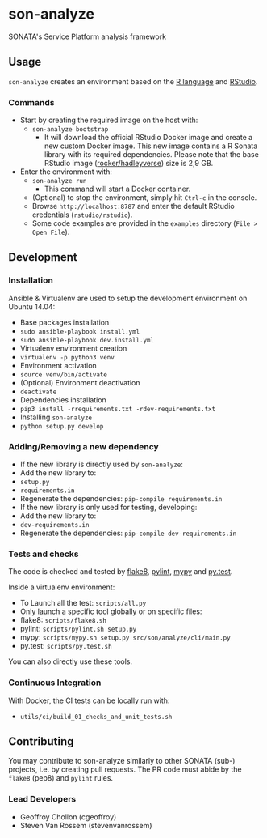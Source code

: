 # son-analyze

SONATA's Service Platform analysis framework

## Usage

`son-analyze` creates an environment based on the [R language](https://www.r-project.org/) and [RStudio](https://www.rstudio.com/products/rstudio/).

### Commands

* Start by creating the required image on the host with:
    * `son-analyze bootstrap`
        * It will download the official RStudio Docker image and create a new custom Docker image.
        This new image contains a R Sonata library with its required dependencies.
        Please note that the base RStudio image ([rocker/hadleyverse](https://hub.docker.com/r/rocker/hadleyverse/)) size is 2,9 GB.
* Enter the environment with:
    * `son-analyze run`
        * This command will start a Docker container.
    * (Optional) to stop the environment, simply hit `Ctrl-c` in the console.
    * Browse `http://localhost:8787` and enter the default RStudio credentials (`rstudio/rstudio`).
    * Some code examples are provided in the `examples` directory (`File > Open File`).


## Development

### Installation

Ansible & Virtualenv are used to setup the development environment on Ubuntu 14.04:
* Base packages installation
 * `sudo ansible-playbook install.yml`
 * `sudo ansible-playbook dev.install.yml`
* Virtualenv environment creation
 * `virtualenv -p python3 venv`
* Environment activation
 * `source venv/bin/activate`
 * (Optional) Environment deactivation
  * `deactivate`
* Dependencies installation
 * `pip3 install -rrequirements.txt -rdev-requirements.txt`
* Installing `son-analyze`
 * `python setup.py develop`


### Adding/Removing a new dependency

* If the new library is directly used by `son-analyze`:
 * Add the new library to:
  * `setup.py`
  * `requirements.in`
 * Regenerate the dependencies: `pip-compile requirements.in`
* If the new library is only used for testing, developing:
 * Add the new library to:
  * `dev-requirements.in`
  * Regenerate the dependencies: `pip-compile dev-requirements.in`


### Tests and checks

The code is checked and tested by [flake8](https://flake8.readthedocs.org/en/latest/), [pylint](https://www.pylint.org/), [mypy](http://mypy-lang.org/) and [py.test](http://pytest.org/latest/).

Inside a virtualenv environment:
* To Launch all the test: `scripts/all.py`
* Only launch a specific tool globally or on specific files:
 * flake8: `scripts/flake8.sh`
 * pylint: `scripts/pylint.sh setup.py`
 * mypy: `scripts/mypy.sh setup.py src/son/analyze/cli/main.py`
 * py.test: `scripts/py.test.sh`

You can also directly use these tools. 


### Continuous Integration

With Docker, the CI tests can be locally run with:
* `utils/ci/build_01_checks_and_unit_tests.sh`


## Contributing

You may contribute to son-analyze similarly to other SONATA (sub-) projects, i.e. by creating pull requests. The PR code must abide by the `flake8` (pep8) and `pylint` rules.


### Lead Developers

* Geoffroy Chollon (cgeoffroy)
* Steven Van Rossem (stevenvanrossem)

